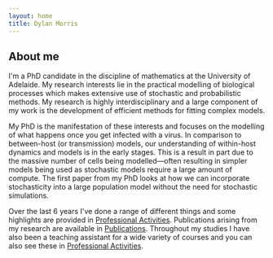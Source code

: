 ```yaml
---
layout: home
title: Dylan Morris
---
```


## About me

I'm a PhD candidate in the discipline of mathematics at the University of Adelaide. My research interests lie in the practical modelling of biological processes which makes extensive use of stochastic and probabilistic methods. My research is highly interdisciplinary and a large component of my work is the development of efficient methods for fitting complex models.

My PhD is the manifestation of these interests and focuses on the modelling of what happens once you get infected with a virus. In comparison to between-host (or transmission) models, our understanding of within-host dynamics and models is in the early stages. This is a result in part due to the massive number of cells being modelled—often resulting in simpler models being used as stochastic models require a large amount of compute. The first paper from my PhD looks at how we can incorporate stochasticity into a large population model without the need for stochastic simulations.

Over the last 6 years I've done a range of different things and some highlights are provided in [Professional Activities](/professional_activities). Publications arising from my research are available in [Publications](/publications). Throughout my studies I have also been a teaching assistant for a wide variety of courses and you can also see these in [Professional Activities](/professional_activities).
